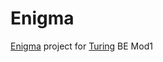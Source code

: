 # Enigma

[Enigma](https://backend.turing.io/module1/projects/) project for [Turing](https://turing.io/) BE Mod1 
